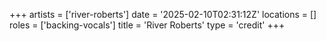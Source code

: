 +++
artists = ['river-roberts']
date = '2025-02-10T02:31:12Z'
locations = []
roles = ['backing-vocals']
title = 'River Roberts'
type = 'credit'
+++
